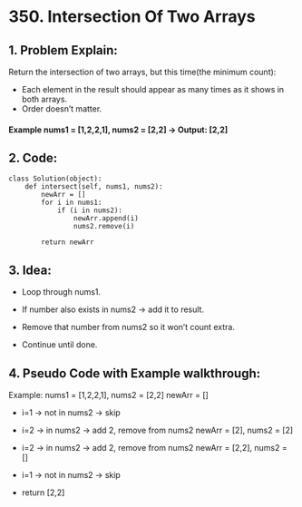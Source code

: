 # 350. Intersection Of Two Arrays 
## 1. Problem Explain:
   Return the intersection of two arrays, but this time(the minimum count):

 - Each element in the result should appear as many times as it shows in both arrays.
 - Order doesn’t matter.
#### Example nums1 = [1,2,2,1], nums2 = [2,2] -> Output: [2,2]

## 2. Code:
```
class Solution(object):
    def intersect(self, nums1, nums2):
        newArr = []
        for i in nums1:
            if (i in nums2):
                newArr.append(i)
                nums2.remove(i)                

        return newArr        
```
## 3. Idea:
- Loop through nums1.

- If number also exists in nums2 → add it to result.

- Remove that number from nums2 so it won’t count extra.

- Continue until done.

## 4. Pseudo Code with Example walkthrough:
  Example: nums1 = [1,2,2,1], nums2 = [2,2]
newArr = []

- i=1 → not in nums2 → skip
- i=2 → in nums2 → add 2, remove from nums2
   newArr = [2], nums2 = [2]
- i=2 → in nums2 → add 2, remove from nums2
   newArr = [2,2], nums2 = []
- i=1 → not in nums2 → skip

- return [2,2]
  

